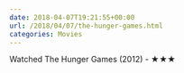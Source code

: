 ```yaml
---
date: 2018-04-07T19:21:55+00:00
url: /2018/04/07/the-hunger-games.html
categories: Movies
---
```

Watched The Hunger Games (2012) - ★★★




